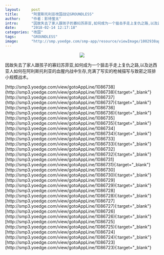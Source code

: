 ```yaml
---
layout:     post
title:      "阿里斯托利亚改国战记GROUNDLESS"
author:     "作者：影待萤太"
intro:      "因故失去了家人跟孩子的寡妇苏菲亚,如何成为一个狙击手走上复仇之路,以及达西亚人如何在阿利斯托利亚的血腥内战中生存,充满了写实的枪械描写与致密之班排小规模战术。"
date:       "2018-02-14 12:17:18"
categories: "改国"
tags:       "GROUNDLESS"
image:      "http://smp.yoedge.com/smp-app/resource/viewImage/1002938appline.png"
---
```

<div style="text-align: center">
<p><img src="http://smp.yoedge.com/smp-app/resource/viewImage/1002938appline.png"/></p>
</div>
<p class="post-meta">
<span>因故失去了家人跟孩子的寡妇苏菲亚,如何成为一个狙击手走上复仇之路,以及达西亚人如何在阿利斯托利亚的血腥内战中生存,充满了写实的枪械描写与致密之班排小规模战术。</span>
</p>
[http://smp3.yoedge.com/view/gotoAppLine/1086738](http://smp3.yoedge.com/view/gotoAppLine/1086738){:target="_blank"}
[http://smp3.yoedge.com/view/gotoAppLine/1086737](http://smp3.yoedge.com/view/gotoAppLine/1086737){:target="_blank"}
[http://smp3.yoedge.com/view/gotoAppLine/1086736](http://smp3.yoedge.com/view/gotoAppLine/1086736){:target="_blank"}
[http://smp3.yoedge.com/view/gotoAppLine/1086735](http://smp3.yoedge.com/view/gotoAppLine/1086735){:target="_blank"}
[http://smp3.yoedge.com/view/gotoAppLine/1086734](http://smp3.yoedge.com/view/gotoAppLine/1086734){:target="_blank"}
[http://smp3.yoedge.com/view/gotoAppLine/1086733](http://smp3.yoedge.com/view/gotoAppLine/1086733){:target="_blank"}
[http://smp3.yoedge.com/view/gotoAppLine/1086732](http://smp3.yoedge.com/view/gotoAppLine/1086732){:target="_blank"}
[http://smp3.yoedge.com/view/gotoAppLine/1086731](http://smp3.yoedge.com/view/gotoAppLine/1086731){:target="_blank"}
[http://smp3.yoedge.com/view/gotoAppLine/1086730](http://smp3.yoedge.com/view/gotoAppLine/1086730){:target="_blank"}
[http://smp3.yoedge.com/view/gotoAppLine/1086729](http://smp3.yoedge.com/view/gotoAppLine/1086729){:target="_blank"}
[http://smp3.yoedge.com/view/gotoAppLine/1086728](http://smp3.yoedge.com/view/gotoAppLine/1086728){:target="_blank"}
[http://smp3.yoedge.com/view/gotoAppLine/1086727](http://smp3.yoedge.com/view/gotoAppLine/1086727){:target="_blank"}
[http://smp3.yoedge.com/view/gotoAppLine/1086726](http://smp3.yoedge.com/view/gotoAppLine/1086726){:target="_blank"}
[http://smp3.yoedge.com/view/gotoAppLine/1086725](http://smp3.yoedge.com/view/gotoAppLine/1086725){:target="_blank"}
[http://smp3.yoedge.com/view/gotoAppLine/1086724](http://smp3.yoedge.com/view/gotoAppLine/1086724){:target="_blank"}
[http://smp3.yoedge.com/view/gotoAppLine/1086723](http://smp3.yoedge.com/view/gotoAppLine/1086723){:target="_blank"}


